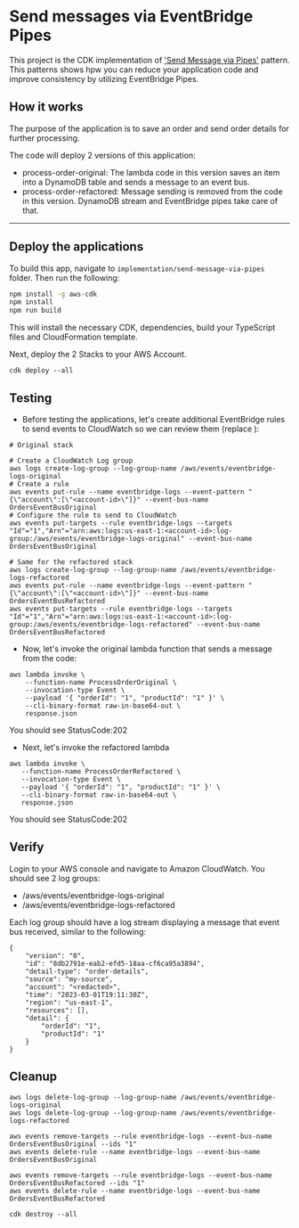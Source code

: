 # Send messages via EventBridge Pipes
This project is the CDK implementation of ['Send Message via Pipes'](../../patterns/send_message_pipes.md) pattern. This patterns shows hpw you can reduce your application code and improve consistency by utilizing EventBridge Pipes.


## How it works
The purpose of the application is to save an order and send order details for further processing.

The code will deploy 2 versions of this application:
- process-order-original: The lambda code in this version saves an item into a DynamoDB table and sends a message to an event bus.
- process-order-refactored: Message sending is removed from the code in this version. DynamoDB stream and EventBridge pipes take care of that.

---
## Deploy the applications

To build this app, navigate to `implementation/send-message-via-pipes` folder. Then run the following:

```bash
npm install -g aws-cdk
npm install
npm run build
```

This will install the necessary CDK, dependencies, build your TypeScript files and CloudFormation template.

Next, deploy the 2 Stacks to your AWS Account.
``` 
cdk deploy --all
```

## Testing

- Before testing the applications, let's create additional EventBridge rules to send events to CloudWatch so we can review them (replace <account-id>):

```
# Original stack

# Create a CloudWatch Log group
aws logs create-log-group --log-group-name /aws/events/eventbridge-logs-original
# Create a rule
aws events put-rule --name eventbridge-logs --event-pattern "{\"account\":[\"<account-id>\"]}" --event-bus-name OrdersEventBusOriginal
# Configure the rule to send to CloudWatch
aws events put-targets --rule eventbridge-logs --targets "Id"="1","Arn"="arn:aws:logs:us-east-1:<account-id>:log-group:/aws/events/eventbridge-logs-original" --event-bus-name OrdersEventBusOriginal

# Same for the refactored stack
aws logs create-log-group --log-group-name /aws/events/eventbridge-logs-refactored
aws events put-rule --name eventbridge-logs --event-pattern "{\"account\":[\"<account-id>\"]}" --event-bus-name OrdersEventBusRefactored
aws events put-targets --rule eventbridge-logs --targets "Id"="1","Arn"="arn:aws:logs:us-east-1:<account-id>:log-group:/aws/events/eventbridge-logs-refactored" --event-bus-name OrdersEventBusRefactored

```  

- Now, let's invoke the original lambda function that sends a message from the code:
``` 
aws lambda invoke \
    --function-name ProcessOrderOriginal \
    --invocation-type Event \
    --payload '{ "orderId": "1", "productId": "1" }' \
    --cli-binary-format raw-in-base64-out \
    response.json

```
You should see StatusCode:202

- Next, let's invoke the refactored lambda 
 ``` 
aws lambda invoke \
    --function-name ProcessOrderRefactored \
    --invocation-type Event \
    --payload '{ "orderId": "1", "productId": "1" }' \
    --cli-binary-format raw-in-base64-out \
    response.json
``` 

You should see StatusCode:202     

## Verify

Login to your AWS console and navigate to Amazon CloudWatch. You should see 2 log groups:

- /aws/events/eventbridge-logs-original
- /aws/events/eventbridge-logs-refactored

Each log group should have a log stream displaying a message that event bus received, similar to the following:
```
{
    "version": "0",
    "id": "8db2791e-eab2-efd5-18aa-cf6ca95a3894",
    "detail-type": "order-details",
    "source": "my-source",
    "account": "<redacted>",
    "time": "2023-03-01T19:11:30Z",
    "region": "us-east-1",
    "resources": [],
    "detail": {
        "orderId": "1",
        "productId": "1"
    }
}
```

## Cleanup

```
aws logs delete-log-group --log-group-name /aws/events/eventbridge-logs-original
aws logs delete-log-group --log-group-name /aws/events/eventbridge-logs-refactored

aws events remove-targets --rule eventbridge-logs --event-bus-name OrdersEventBusOriginal --ids "1"
aws events delete-rule --name eventbridge-logs --event-bus-name OrdersEventBusOriginal

aws events remove-targets --rule eventbridge-logs --event-bus-name OrdersEventBusRefactored --ids "1"
aws events delete-rule --name eventbridge-logs --event-bus-name OrdersEventBusRefactored

cdk destroy --all
```

